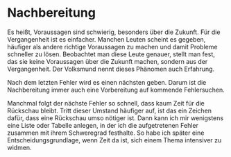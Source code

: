 # Nachbereitung

Es heißt, Voraussagen sind schwierig, besonders über die Zukunft.
Für die Vergangenheit ist es einfacher.
Manchen Leuten scheint es gegeben, häufiger als andere richtige Voraussagen
zu machen und damit Probleme schneller zu lösen.
Beobachtet man diese Leute genauer, stellt man fest, das sie
keine Voraussagen über die Zukunft machen, sondern aus der Vergangenheit.
Der Volksmund nennt dieses Phänomen auch Erfahrung.

Nach dem letzten Fehler wird es einen nächsten geben.
Darum ist die Nachbereitung immer auch eine Vorbereitung auf kommende
Fehlersuchen.

Manchmal folgt der nächste Fehler so schnell, dass kaum Zeit für die Rückschau
bleibt.
Tritt dieser Umstand häufiger auf, ist das ein Zeichen dafür, dass eine
Rückschau umso nötiger ist.
Dann kann ich mir wenigstens eine Liste oder Tabelle anlegen, in der ich die
aufgetretenen Fehler zusammen mit ihrem Schweregrad festhalte.
So habe ich später eine Entscheidungsgrundlage, wenn Zeit da ist, sich einem
Thema intensiver zu widmen.

